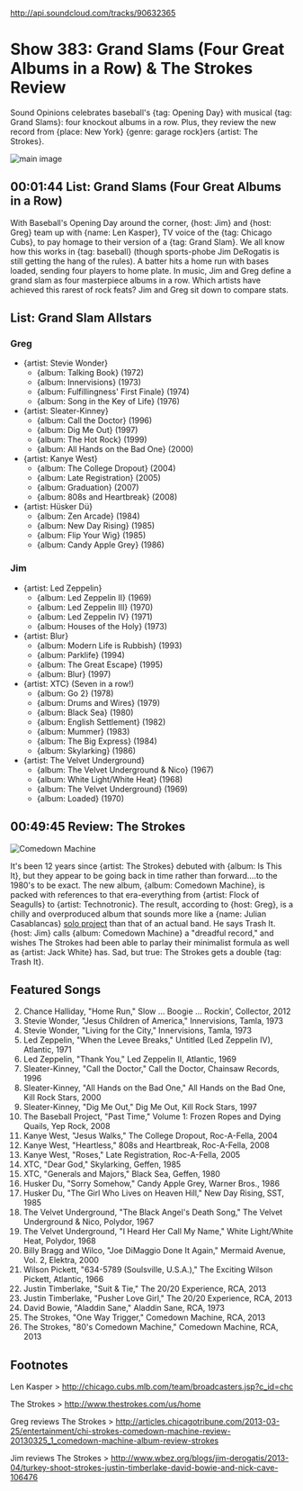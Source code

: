 

http://api.soundcloud.com/tracks/90632365

# Show 383: Grand Slams (Four Great Albums in a Row) & The Strokes Review
Sound Opinions celebrates baseball's {tag: Opening Day} with musical {tag: Grand Slams}: four knockout albums in a row. Plus, they review the new record from {place: New York} {genre: garage rock}ers {artist: The Strokes}.

![main image](http://static.soundopinions.org/images/2013/grandslams.jpg)

## 00:01:44 List: Grand Slams (Four Great Albums in a Row)
With Baseball's Opening Day around the corner, {host: Jim} and {host: Greg} team up with {name: Len Kasper}, TV voice of the {tag: Chicago Cubs}, to pay homage to their version of a {tag: Grand Slam}. We all know how this works in {tag: baseball} (though sports-phobe Jim DeRogatis is still getting the hang of the rules). A batter hits a home run with bases loaded, sending four players to home plate. In music, Jim and Greg define a grand slam as four masterpiece albums in a row. Which artists have achieved this rarest of rock feats? Jim and Greg sit down to compare stats. 

## List: Grand Slam Allstars
### Greg
* {artist: Stevie Wonder}
  * {album: Talking Book} (1972) 
  * {album: Innervisions} (1973) 
  * {album: Fulfillingness' First Finale} (1974) 
  * {album: Song in the Key of Life} (1976)
* {artist: Sleater-Kinney}
  * {album: Call the Doctor} (1996)
  * {album: Dig Me Out} (1997)
  * {album: The Hot Rock} (1999)
  * {album: All Hands on the Bad One} (2000)
* {artist: Kanye West}
  * {album: The College Dropout} (2004)
  * {album: Late Registration} (2005)
  * {album: Graduation} (2007)
  * {album: 808s and Heartbreak} (2008)
* {artist: Hüsker Dü}
  * {album: Zen Arcade} (1984)
  * {album: New Day Rising} (1985) 
  * {album: Flip Your Wig} (1985)
  * {album: Candy Apple Grey} (1986) 

### Jim
* {artist: Led Zeppelin}
  * {album: Led Zeppelin II} (1969)
  * {album: Led Zeppelin III} (1970)
  * {album: Led Zeppelin IV} (1971)
  * {album: Houses of the Holy} (1973)
* {artist: Blur}
  * {album: Modern Life is Rubbish} (1993)
  * {album: Parklife} (1994)
  * {album: The Great Escape} (1995)
  * {album: Blur} (1997)
* {artist: XTC} (Seven in a row!)
  * {album: Go 2} (1978) 
  * {album: Drums and Wires} (1979)
  * {album: Black Sea} (1980)
  * {album: English Settlement} (1982)
  * {album: Mummer} (1983) 
  * {album: The Big Express} (1984) 
  * {album: Skylarking} (1986)
* {artist: The Velvet Underground}
  * {album: The Velvet Underground & Nico} (1967) 
  * {album: White Light/White Heat} (1968) 
  * {album: The Velvet Underground} (1969)
  * {album: Loaded} (1970)

## 00:49:45 Review: The Strokes
![Comedown Machine](http://is5.mzstatic.com/image/thumb/Music/v4/20/50/47/20504731-f591-14e7-0b85-00955ebfb3c6/886443855571.jpg/600x600bb-85.jpg "560289/601140186")

It's been 12 years since {artist: The Strokes} debuted with {album: Is This It}, but they appear to be going back in time rather than forward....to the 1980's to be exact. The new album, {album: Comedown Machine}, is packed with references to that era-everything from {artist: Flock of Seagulls} to {artist: Technotronic}. The result, according to {host: Greg}, is a chilly and overproduced album that sounds more like a {name:  Julian Casablancas} [solo project](209/review/thestrokes) than that of an actual band. He says Trash It. {host: Jim} calls {album: Comedown Machine} a "dreadful record," and wishes The Strokes had been able to parlay their minimalist formula as well as {artist: Jack White} has. Sad, but true: The Strokes gets a double {tag: Trash It}.

## Featured Songs
2. Chance Halliday, "Home Run," Slow ... Boogie ... Rockin', Collector, 2012
3. Stevie Wonder, "Jesus Children of America," Innervisions, Tamla, 1973
4. Stevie Wonder, "Living for the City," Innervisions, Tamla, 1973
5. Led Zeppelin, "When the Levee Breaks," Untitled (Led Zeppelin IV), Atlantic, 1971
6. Led Zeppelin, "Thank You," Led Zeppelin II, Atlantic, 1969
7. Sleater-Kinney, "Call the Doctor," Call the Doctor, Chainsaw Records, 1996
8. Sleater-Kinney, "All Hands on the Bad One," All Hands on the Bad One, Kill Rock Stars, 2000
9. Sleater-Kinney, "Dig Me Out," Dig Me Out, Kill Rock Stars, 1997
10. The Baseball Project, "Past Time," Volume 1: Frozen Ropes and Dying Quails, Yep Rock, 2008
11. Kanye West, "Jesus Walks," The College Dropout, Roc-A-Fella, 2004
12. Kanye West, "Heartless," 808s and Heartbreak, Roc-A-Fella, 2008
13. Kanye West, "Roses," Late Registration, Roc-A-Fella, 2005
14. XTC, "Dear God," Skylarking, Geffen, 1985
15. XTC, "Generals and Majors," Black Sea, Geffen, 1980
16. Husker Du, "Sorry Somehow," Candy Apple Grey, Warner Bros., 1986
17. Husker Du, "The Girl Who Lives on Heaven Hill," New Day Rising, SST, 1985
18. The Velvet Underground, "The Black Angel's Death Song," The Velvet Underground & Nico, Polydor, 1967
19. The Velvet Underground, "I Heard Her Call My Name," White Light/White Heat, Polydor, 1968
20. Billy Bragg and Wilco, "Joe DiMaggio Done It Again," Mermaid Avenue, Vol. 2, Elektra, 2000
21. Wilson Pickett, "634-5789 (Soulsville, U.S.A.)," The Exciting Wilson Pickett, Atlantic, 1966
22. Justin Timberlake, "Suit & Tie," The 20/20 Experience, RCA, 2013
23. Justin Timberlake, "Pusher Love Girl," The 20/20 Experience, RCA, 2013
24. David Bowie, "Aladdin Sane," Aladdin Sane, RCA, 1973
25. The Strokes, "One Way Trigger," Comedown Machine, RCA, 2013
26. The Strokes, "80's Comedown Machine," Comedown Machine, RCA, 2013

## Footnotes

Len Kasper > http://chicago.cubs.mlb.com/team/broadcasters.jsp?c_id=chc

The Strokes > http://www.thestrokes.com/us/home

Greg reviews The Strokes > http://articles.chicagotribune.com/2013-03-25/entertainment/chi-strokes-comedown-machine-review-20130325_1_comedown-machine-album-review-strokes

Jim reviews The Strokes > http://www.wbez.org/blogs/jim-derogatis/2013-04/turkey-shoot-strokes-justin-timberlake-david-bowie-and-nick-cave-106476

